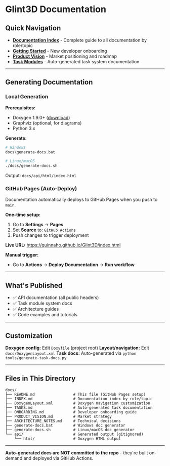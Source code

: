 # Glint3D Documentation

## Quick Navigation

- **[Documentation Index](INDEX.md)** - Complete guide to all documentation by role/topic
- **[Getting Started](ONBOARDING.md)** - New developer onboarding
- **[Product Vision](PRODUCT_VISION.md)** - Market positioning and roadmap
- **[Task Modules](TASKS.md)** - Auto-generated task system documentation

---

## Generating Documentation

### Local Generation

**Prerequisites:**
- Doxygen 1.9.0+ ([download](https://www.doxygen.nl/download.html))
- Graphviz (optional, for diagrams)
- Python 3.x

**Generate:**
```bash
# Windows
docs\generate-docs.bat

# Linux/macOS
./docs/generate-docs.sh
```

Output: `docs/api/html/index.html`

### GitHub Pages (Auto-Deploy)

Documentation automatically deploys to GitHub Pages when you push to `main`.

**One-time setup:**
1. Go to **Settings** → **Pages**
2. Set **Source** to: `GitHub Actions`
3. Push changes to trigger deployment

**Live URL:** https://quinnaho.github.io/Glint3D/index.html

**Manual trigger:**
- Go to **Actions** → **Deploy Documentation** → **Run workflow**

---

## What's Published

- ✅ API documentation (all public headers)
- ✅ Task module system docs
- ✅ Architecture guides
- ✅ Code examples and tutorials

---

## Customization

**Doxygen config:** Edit `Doxyfile` (project root)
**Layout/navigation:** Edit `docs/DoxygenLayout.xml`
**Task docs:** Auto-generated via `python tools/generate-task-docs.py`

---

## Files in This Directory

```
docs/
├── README.md                 # This file (GitHub Pages setup)
├── INDEX.md                  # Documentation index by role/topic
├── DoxygenLayout.xml         # Doxygen navigation customization
├── TASKS.md                  # Auto-generated task documentation
├── ONBOARDING.md             # Developer onboarding guide
├── PRODUCT_VISION.md         # Market strategy
├── ARCHITECTURE_NOTES.md     # Technical decisions
├── generate-docs.bat         # Windows doc generator
├── generate-docs.sh          # Linux/macOS doc generator
└── api/                      # Generated output (gitignored)
    └── html/                 # Doxygen HTML output
```

---

**Auto-generated docs are NOT committed to the repo** - they're built on-demand and deployed via GitHub Actions.
